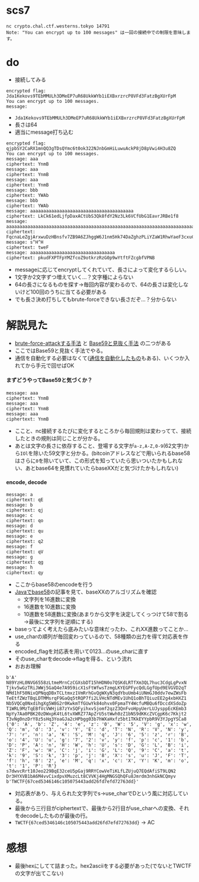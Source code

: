 # scs7
```
nc crypto.chal.ctf.westerns.tokyo 14791
Note: "You can encrypt up to 100 messages" は一回の接続中での制限を意味します。
```

# do
- 接続してみる
```
encrypted flag: Jda1Kekovs9TEbMMULh3DMeEP7uR68UkkWYb1iEXBxrzrcP8VFd3FatzBgXUrFpM
You can encrypt up to 100 messages.
message:
```
- `Jda1Kekovs9TEbMMULh3DMeEP7uR68UkkWYb1iEXBxrzrcP8VFd3FatzBgXUrFpM`
- 長さは64
- 適当にmessage打ち込む
```
encrypted flag: qjpbSY2CaRX1mnQQ3gTDsQYmc6t0ok322NJnbGmHiLuwuAckP8jD8pVwi4H3u8ZQ
You can encrypt up to 100 messages.
message: aaa
ciphertext: YnmB
message: aaa
ciphertext: YnmB
message: aaa
ciphertext: YnmB
message: bbb
ciphertext: YWAb
message: bbb
ciphertext: YWAb
message: aaaaaaaaaaaaaaaaaaaaaaaaaaaaaaaaaaaaaaa
ciphertext: LkCk61edLjfpDaxACtUbS3Qk8fdY2Nz3Lk6VCfUbG1EavrJRBe1f8
message: aaaaaaaaaaaaaaaaaaaaaaaaaaaaaaaaaaaaaaaaaaaaaaaaaaaaaaaaaaaaaaaaaaaaaaaaaaaaaaaaaaaaaaaaaaaaaaaaaaaaaaa
ciphertext: FqcnaLeZgjArxwuDzHBnsfv7ZB9A6ZJhggW6J1nm5Hk74DaZghzPLiYZaW1RhwYaeF3cxuC1tzqjAN79cihkhBbtFSKGFiMp97PWEVVTRPWs6d7BbYp9wEiGyhMfNeVipF177JgxE8Ys
message: s^H^H
ciphertext: tweF
message: aaaaaaaaaaaaaaaaaaaaaaaaaaaaaaaa
ciphertext: pkudFXPTFpYMZfcoZ9otkrzRzG0p9wYtftFZcgbfVPNB
```
- messageに応じてencryptしてくれていて、長さによって変化するらしい。
- 1文字か2文字ずつ増えていく…？文字種によらない
- 64の長さになるものを探す→毎回内容が変わるので、64の長さは変化しないけど100回のうちに当てる必要がある
- でも長さ決め打ちしてもbrute-forceできない長さだぞ…？分からない

# 解説見た
- [brute-force-attackする手法](https://hiziriai.hatenablog.com/entry/2018/09/03/101748) と [Base59と見抜く手法](https://qiita.com/kusano_k/items/9731a60a13273b320dea#scs7-warmup-crypto) の二つがある
- ここではBase59と見抜く手法でやる。
- 通信を自動化する必要はなくて([通信を自動化したもの](https://github.com/p4-team/ctf/tree/master/2018-09-01-tokyowesterns/crypto_scs7)もある)、いくつか入れてから手元で回せばOK
#### まずどうやってBase59と気づくか？
```
message: aaa
ciphertext: YnmB
message: aaa
ciphertext: YnmB
message: aaa
ciphertext: YnmB
```
- ここと、nc接続するたびに変化するところから毎回規則は変わってて、接続したときの規則は同じことが分かる。
- あとは文字の長さに依存すること、登場する文字が`a-z,A-Z,0-9`(62文字)から`IOl`を除いた59文字と分かる。(bitcoinアドレスなどで用いられるbase58はさらに`0`を除いていて、この形式を知っていたら思いついたかもしれない、あとbase64を見慣れていたらbaseXXだと気づけたかもしれない)

#### encode, decode
```
message: a
ciphertext: qE
message: b
ciphertext: qj
message: c
ciphertext: qo
message: d
ciphertext: qu
message: e
ciphertext: q2
message: f
ciphertext: qV
message: g
ciphertext: qg
message: h
ciphertext: qy
```
- ここからbase58のencodeを行う
- [Javaでbase58](http://java-lang-programming.com/ja/articles/23)の記事を見て、baseXXのアルゴリズムを確認
    - 文字列を16進数に変換
    - 16進数を10進数に変換
    - 10進数を58進数に変換(あまりから文字を決定してくっつけて58で割る→最後に文字列を逆順にする)
- baseってよく考えたら底みたいな意味だったわ、これXX進数ってことか...
- use_charの順列が毎回変わっているので、58種類の出力を得て対応表を作る
- encoded_flagを対応表を用いて0123...のuse_charに直す
- そのuse_charをdecode→flagを得る、という流れ
- おおお理解
```
b'A'
N89YzHL0NVG6558zLtmeMrnCzCGXsbDT15hHDN0o7QSKdLRTfXm3QL7huc3CdgLgPvxN
Tjkv5wGzTRiJWWj5GaQ4e7A959icX1sFtWfwsTzmgLKYEGPFycQdLGgfUpd9EVGVD2qT
NMd1hF50NixQPNqqDBxTCLtmxz1VmRrhGvQgWXyN3qdYbuUmb4iUNmGJ0ddv7ewZWsFb
TeEtfZWzTBqLDTMMsrqF9GaQq5tRQP7fi2LVHcNTdMEv1UhQ1oBhTQiuzEE2g4xbHXZ1
Nb5VQCq0NxdihgXg5W8G2r0KwkmTfGUwYk84ohvx0FpmaTY4WcfuMBQu6fDccdXSdoZp
T1WRL9MzTqEBfVcVWHji87zYxSQFyihxvSjomf2qzZ3QnFvoHpyUerLUJysppEcKEmb3
NpYy7Aa0PBK20zDWxpK4tL6tvXWRZ77ApZrU5stWwh0zZ1bNS9dKKcZVCgpK6c7Kkjt2
T3vNg0nzDrY8z5sHq3YoaGJa2cHPbgg03b7hWXaHxfz5bt1TKkEYYpbR9V3YJpgYSCa8
{'0': 'A', 'b': 'Z', '4': 'e', 'z': '0', 'W': '5', 'V': 'g', 'x': 'w', 'Q': 'm', 'd': '3', 'v': 'Y', 'E': 'd', 'T': 'N', 'R': 'V', 'N': 'y', '7': 'r', 'n': 'a', 'K': 'S', 'M': 'q', 'J': '6', '5': 'z', 'r': 'B', 'o': '4', 'U': 'u', 'g': '7', '2': 'v', 'y': 'f', 'p': 'c', '1': 'b', 'D': 'P', 'A': 'n', 'H': 'W', 'h': 'U', 's': 'D', 'G': 'L', 'B': 'i', 'Z': 'F', 'w': 'H', 'C': 'j', 'i': 'G', 'L': 'Q', '9': 'C', 'a': 't', 'k': '9', 'S': 'k', '3': 'p', 'j': '8', 'X': 's', 'u': 'J', 'F': 'T', 'f': 'h', '8': '2', 'e': 'M', 'q': 'x', 'c': 'X', 'Y': 'K', 'm': 'o', 't': '1', 'P': 'R'}
s7dwvcRrt10Jeo229BqE32ceU5pGaj9RRYCowVeTiKLfLZUjuQ7EQdAfiST9LQN2
Dr3HYXVB1bA6M4vvCixdpvXMuzcLt8CVVKj4HgMNGSQhQFu8Jmrdm3nhGkNCQmyv
b'TWCTF{67ced5346146c105075443add26fd7efd72763dd}'
```
- 対応表があり、与えられた文字列でs→use_charでDという風に対応している。
- 最後から三行目がciphertextで、最後から2行目がuse_charへの変換、それをdecodeしたものが最後の行。
- `TWCTF{67ced5346146c105075443add26fd7efd72763dd}` -> AC

# 感想
- 最後hexにしてて詰まった。hex2asciiをする必要があった(でないとTWCTFの文字が出てこない)
